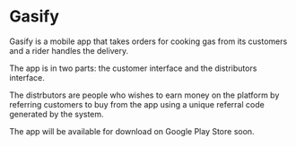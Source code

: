 # Gasify
Gasify is a mobile app that takes orders for cooking gas from its customers and a rider handles the delivery. 

The app is in two parts: the customer interface and the distributors interface. 

The distrbutors are people who wishes to earn money on the platform by referring customers to buy from the app using a unique referral code generated by the system.

The app will be available for download on Google Play Store soon.
